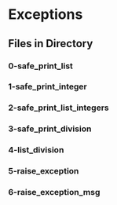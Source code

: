 # Exceptions

## Files in Directory

### 0-safe_print_list
### 1-safe_print_integer
### 2-safe_print_list_integers
### 3-safe_print_division
### 4-list_division
### 5-raise_exception
### 6-raise_exception_msg